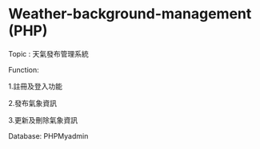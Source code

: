 # Weather-background-management (PHP)
Topic : 天氣發布管理系統

Function: 

1.註冊及登入功能

2.發布氣象資訊
          
3.更新及刪除氣象資訊

          
Database: PHPMyadmin
